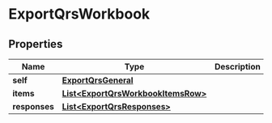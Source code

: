 

# ExportQrsWorkbook


## Properties

| Name | Type | Description | Notes |
|------------ | ------------- | ------------- | -------------|
|**self** | [**ExportQrsGeneral**](ExportQrsGeneral.md) |  |  [optional] |
|**items** | [**List&lt;ExportQrsWorkbookItemsRow&gt;**](ExportQrsWorkbookItemsRow.md) |  |  [optional] |
|**responses** | [**List&lt;ExportQrsResponses&gt;**](ExportQrsResponses.md) |  |  [optional] |



